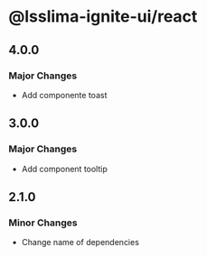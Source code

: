 # @lsslima-ignite-ui/react

## 4.0.0

### Major Changes

- Add componente toast

## 3.0.0

### Major Changes

- Add component tooltip

## 2.1.0

### Minor Changes

- Change name of dependencies
